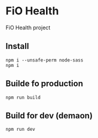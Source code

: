 # FiO Health

FiO Health project

## Install

```
npm i --unsafe-perm node-sass
npm i
```

## Builde fo production

```
npm run build
```

## Build for dev (demaon)

```
npm run dev
```

